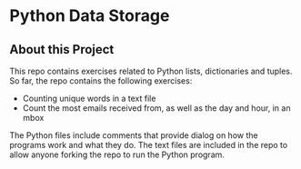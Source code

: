 # Python Data Storage
## About this Project
This repo contains exercises related to Python lists, dictionaries and tuples. So far, the repo contains the following exercises:
- Counting unique words in a text file
- Count the most emails received from, as well as the day and hour, in an mbox

The Python files include comments that provide dialog on how the programs work and what they do. The text files are included in the repo to allow anyone forking the repo to run the Python program.
